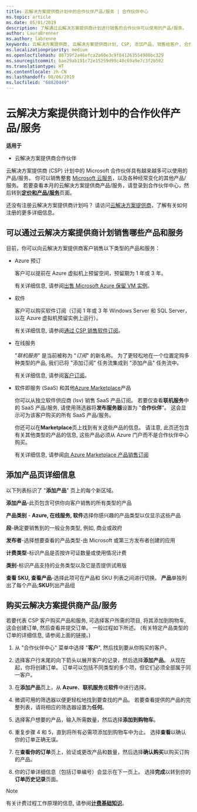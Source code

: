 ```yaml
---
title: 云解决方案提供商计划中的合作伙伴产品/服务 | 合作伙伴中心
ms.topic: article
ms.date: 05/01/2019
description: 了解通过云解决方案提供商计划进行销售的合作伙伴可以使用的产品/服务。
author: LauraBrenner
ms.author: labrenne
keywords: 云解决方案提供商, 云解决方案提供商计划, CSP, 添加产品, 销售给客户, 合作伙伴产品/服务, 云解决方案提供商产品/服务, 基于云的服务, Azure, Office 365, Dynamics, 云解决方案提供商合作伙伴, 在云解决方案提供商计划中销售, Azure RI, Azure 虚拟机预留实例, Azure 预订, 在线服务, 订阅软件, AHUB, Azure 上的 SQL Server, Azure 上的 Windows Server, 客户订阅
ms.localizationpriority: medium
ms.openlocfilehash: 88739f2a46efca2a60e3c9f841263554980bc329
ms.sourcegitcommit: bae29ab191c72e15259d99c40c69a9e7c3f2b502
ms.translationtype: HT
ms.contentlocale: zh-CN
ms.lasthandoff: 08/06/2019
ms.locfileid: "68820449"
---
```

# <a name="partner-offers-in-the-cloud-solution-provider-program"></a>云解决方案提供商计划中的合作伙伴产品/服务 

**适用于**

-  云解决方案提供商合作伙伴

云解决方案提供商 (CSP) 计划中的 Microsoft 合作伙伴具有越来越多可以使用的产品/服务。 你可以销售整套 [Microsoft 云服务](https://partner.microsoft.com/cloud-solution-provider/products-and-services)，以及各种经常变化的其他产品/服务。 若要查看本月的云解决方案提供商产品/服务，请登录到合作伙伴中心，然后转到[**定价和产品/服务**](https://partnercenter.microsoft.com/pcv/sales)页面。  

还没有注册云解决方案提供商计划吗？ 请访问[云解决方案提供商](https://partner.microsoft.com/cloud-solution-provider)，了解有关如何注册的更多详细信息。 

## <a name="what-you-can-sell-through-csp"></a>可以通过云解决方案提供商计划销售哪些产品和服务

目前，你可以向云解决方案提供商客户销售以下类型的产品和服务：

- Azure 预订<br> 

    客户可以提前在 Azure 虚拟机上预留空间，预留期为 1 年或 3 年。<br>
    
    有关详细信息, 请参阅[出售 Microsoft Azure 保留 VM 实例](azure-reservations.md)。

- 软件<br>

    客户可以购买软件订阅（订阅 1 年或 3 年 Windows Server 和 SQL Server，以在 Azure 虚拟机预留实例上运行）。<br>
 
    有关详细信息, 请参阅[通过 CSP 销售软件订阅](csp-software-subscriptions.md)。  

- 在线服务<br>

    "*联机服务*" 是当前被称为 "*订阅*" 的新名称。 为了更轻松地在一个位置定购多种类型的产品, 我们已将 "添加订阅" 任务流集成到 "添加产品" 任务流中。<br>
    
    有关详细信息, 请参阅[客户订阅](customer-subscriptions.md)。

- 软件即服务 (SaaS) 和其他[Azure Marketplace](https://azuremarketplace.microsoft.com/marketplace)产品<br>

    你可以从独立软件供应商 (Isv) 销售 SaaS 产品订阅。 若要仅查看**联机服务**中的 SaaS 产品/服务, 请使用筛选器将**发布服务器**设置为 "**合作伙伴**"。 这会显示可为该客户购买的所有 SaaS 产品/服务。<br>
    
    你还可以在**Marketplace**页上找到有关这些产品的信息。 请注意, 此页还包含有关其他类型的产品的信息, 这些产品必须从 Azure 门户而不是合作伙伴中心购买。<br>

    有关详细信息, 请参阅[向 Azure Marketplace 产品销售订阅](sell-marketplace-products.md)

## <a name="add-products-page-details"></a>添加产品页详细信息

以下列表标识了 "**添加产品**" 页上的每个新区域。

**添加产品**-此页包含可供你向客户销售的所有类型的产品

**产品类别** - **Azure, 在线服务, 软件**选择你感兴趣的产品类型以仅显示这些产品

**段**-确定要销售到的一般业务类型, 例如, 商业或政府

**发布者**-选择想要查看的产品类型-由 Microsoft 或第三方发布者创建的应用

**计费类型**-标识产品是否按许可证数量或使用情况计费

**类别**-标识产品支持的业务类型以及它是否提供试用版

**查看 SKU, 查看产品**-选择此项可在产品和 SKU 列表之间进行切换。 **产品**单独列出了每个产品;**SKU**列出产品组

## <a name="buy-csp-offers"></a>购买云解决方案提供商产品/服务

若要代表 CSP 客户购买产品和服务, 可选择客户所需的项目, 将其添加到购物车, 这会创建订单, 然后查看并提交订单。 一般过程如下所述。 (有关特定产品类型的订单的详细信息, 请参阅上面的链接。)

1. 从 "合作伙伴中心" 菜单中选择 "**客户**", 然后找到要从你购买的客户。 

2. 选择客户行末尾的向下箭头以展开客户的记录，然后选择**添加产品**。 从现在起，你将创建订单。 订单可以包括不同类型的多个项，但它们必须全部属于同一客户。

3. 在**添加产品**页上，从 **Azure**、**联机服务**或**软件**中进行选择。

4. 微调可用的筛选器以便更轻松地找到要查找的产品。 若要查看提供的产品的完整列表，请将相应的筛选器设置为**任何**。 

5. 选择客户想要的产品，输入所需数量，然后选择**添加到购物车**。

6. 重复步骤 4 和 5，直到将所有必需项添加到购物车中为止。 选择**查看**以确认你的订单正确无误。  

7. 在**查看你的订单**页上，验证或更改产品和数量，然后选择**确认购买**以购买订购的产品。 

8. 你的订单详细信息（包括订单编号）会显示在下一页上。 选择**完成**以转到你的**订单历史记录**页面。 

> [!NOTE]
> 有关计费过程工作原理的信息, 请参阅[**计费基础知识**](https://docs.microsoft.com/partner-center/billing-basics)。


